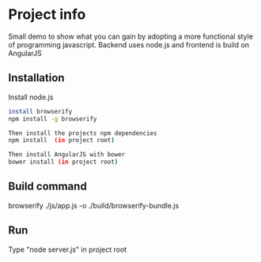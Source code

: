 Project info
=========

Small demo to show what you can gain by adopting a more functional style of programming javascript.
Backend uses node.js and frontend is build on AngularJS


Installation
--------------
Install node.js 

```sh
install browserify
npm install -g browserify

Then install the projects npm dependencies
npm install  (in project root)

Then install AngularJS with bower
bower install (in project root)

```


Build command
--------------------------
browserify ./js/app.js -o ./build/browserify-bundle.js



Run
--------------------------
Type "node server.js" in project root
